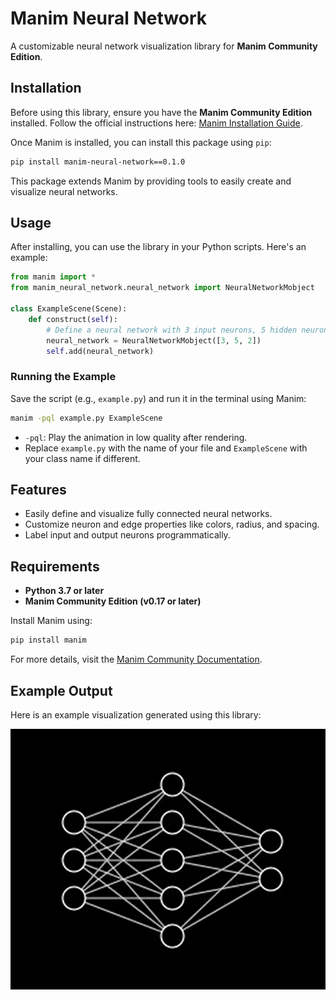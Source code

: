 
# Manim Neural Network

A customizable neural network visualization library for **Manim Community Edition**.

## Installation

Before using this library, ensure you have the **Manim Community Edition** installed. Follow the official instructions here: [Manim Installation Guide](https://docs.manim.community/en/stable/installation.html).

Once Manim is installed, you can install this package using `pip`:

```bash
pip install manim-neural-network==0.1.0
```

This package extends Manim by providing tools to easily create and visualize neural networks.

## Usage

After installing, you can use the library in your Python scripts. Here's an example:

```python
from manim import *
from manim_neural_network.neural_network import NeuralNetworkMobject

class ExampleScene(Scene):
    def construct(self):
        # Define a neural network with 3 input neurons, 5 hidden neurons, and 2 output neurons
        neural_network = NeuralNetworkMobject([3, 5, 2])
        self.add(neural_network)
```

### Running the Example

Save the script (e.g., `example.py`) and run it in the terminal using Manim:

```bash
manim -pql example.py ExampleScene
```

- `-pql`: Play the animation in low quality after rendering.
- Replace `example.py` with the name of your file and `ExampleScene` with your class name if different.

## Features

- Easily define and visualize fully connected neural networks.
- Customize neuron and edge properties like colors, radius, and spacing.
- Label input and output neurons programmatically.

## Requirements

- **Python 3.7 or later**
- **Manim Community Edition (v0.17 or later)**

Install Manim using:

```bash
pip install manim
```

For more details, visit the [Manim Community Documentation](https://docs.manim.community).

## Example Output

Here is an example visualization generated using this library:

![3-5-2 Neural Network](Media/Images/3_5_2_Neural_Network.png)
